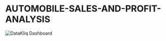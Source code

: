 # AUTOMOBILE-SALES-AND-PROFIT-ANALYSIS

![DataKliq Dashboard](https://github.com/EstherNdu/AUTOMOBILE-SALES-AND-PROFIT-ANALYSIS/assets/128849587/ca63f8b1-9372-4151-9bb2-eca396e3ac3c)
